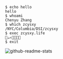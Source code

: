 ```shell
$ echo hello
hello
$ whoami
Chenyu Zhang
$ which zcysxy
/NYC/Columbia/DSI/zcysxy
$ exec zcysxy.life
🛌☕️✍️🍛🍺🕺🛌
$ exit
```

![github-readme-stats](https://github-readme-stats.vercel.app/api?username=zcysxy&show_icons=true&theme=radical&count_private=true)
